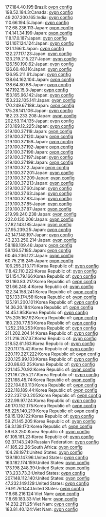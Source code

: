 177.184.40.195:Brazil: [ovpn config](vpn/177_184_40_195.ovpn)  
198.52.184.3:Canada: [ovpn config](vpn/198_52_184_3.ovpn)  
49.207.200.165:India: [ovpn config](vpn/49_207_200_165.ovpn)  
110.66.194.5:Japan: [ovpn config](vpn/110_66_194_5.ovpn)  
112.68.236.113:Japan: [ovpn config](vpn/112_68_236_113.ovpn)  
114.141.34.199:Japan: [ovpn config](vpn/114_141_34_199.ovpn)  
118.17.0.187:Japan: [ovpn config](vpn/118_17_0_187.ovpn)  
121.107.124.124:Japan: [ovpn config](vpn/121_107_124_124.ovpn)  
121.1.166.1:Japan: [ovpn config](vpn/121_1_166_1.ovpn)  
122.27.117.123:Japan: [ovpn config](vpn/122_27_117_123.ovpn)  
123.219.215.227:Japan: [ovpn config](vpn/123_219_215_227.ovpn)  
126.150.190.62:Japan: [ovpn config](vpn/126_150_190_62.ovpn)  
126.60.48.116:Japan: [ovpn config](vpn/126_60_48_116.ovpn)  
126.95.211.61:Japan: [ovpn config](vpn/126_95_211_61.ovpn)  
138.64.162.104:Japan: [ovpn config](vpn/138_64_162_104.ovpn)  
138.64.80.88:Japan: [ovpn config](vpn/138_64_80_88.ovpn)  
147.192.15.3:Japan: [ovpn config](vpn/147_192_15_3.ovpn)  
153.165.96.142:Japan: [ovpn config](vpn/153_165_96_142.ovpn)  
153.232.105.141:Japan: [ovpn config](vpn/153_232_105_141.ovpn)  
170.249.67.189:Japan: [ovpn config](vpn/170_249_67_189.ovpn)  
175.28.141.106:Japan: [ovpn config](vpn/175_28_141_106.ovpn)  
182.23.233.208:Japan: [ovpn config](vpn/182_23_233_208.ovpn)  
202.53.114.135:Japan: [ovpn config](vpn/202_53_114_135.ovpn)  
210.169.12.225:Japan: [ovpn config](vpn/210_169_12_225.ovpn)  
219.100.37.119:Japan: [ovpn config](vpn/219_100_37_119.ovpn)  
219.100.37.120:Japan: [ovpn config](vpn/219_100_37_120.ovpn)  
219.100.37.159:Japan: [ovpn config](vpn/219_100_37_159.ovpn)  
219.100.37.192:Japan: [ovpn config](vpn/219_100_37_192.ovpn)  
219.100.37.196:Japan: [ovpn config](vpn/219_100_37_196.ovpn)  
219.100.37.197:Japan: [ovpn config](vpn/219_100_37_197.ovpn)  
219.100.37.199:Japan: [ovpn config](vpn/219_100_37_199.ovpn)  
219.100.37.2:Japan: [ovpn config](vpn/219_100_37_2.ovpn)  
219.100.37.201:Japan: [ovpn config](vpn/219_100_37_201.ovpn)  
219.100.37.209:Japan: [ovpn config](vpn/219_100_37_209.ovpn)  
219.100.37.213:Japan: [ovpn config](vpn/219_100_37_213.ovpn)  
219.100.37.60:Japan: [ovpn config](vpn/219_100_37_60.ovpn)  
219.100.37.63:Japan: [ovpn config](vpn/219_100_37_63.ovpn)  
219.100.37.83:Japan: [ovpn config](vpn/219_100_37_83.ovpn)  
219.100.37.85:Japan: [ovpn config](vpn/219_100_37_85.ovpn)  
219.100.37.87:Japan: [ovpn config](vpn/219_100_37_87.ovpn)  
219.99.240.238:Japan: [ovpn config](vpn/219_99_240_238.ovpn)  
222.0.130.206:Japan: [ovpn config](vpn/222_0_130_206.ovpn)  
27.82.143.185:Japan: [ovpn config](vpn/27_82_143_185.ovpn)  
27.95.239.25:Japan: [ovpn config](vpn/27_95_239_25.ovpn)  
42.147.148.197:Japan: [ovpn config](vpn/42_147_148_197.ovpn)  
43.233.250.214:Japan: [ovpn config](vpn/43_233_250_214.ovpn)  
58.188.109.46:Japan: [ovpn config](vpn/58_188_109_46.ovpn)  
59.136.57.185:Japan: [ovpn config](vpn/59_136_57_185.ovpn)  
60.46.236.122:Japan: [ovpn config](vpn/60_46_236_122.ovpn)  
60.75.218.245:Japan: [ovpn config](vpn/60_75_218_245.ovpn)  
106.255.213.171:Korea Republic of: [ovpn config](vpn/106_255_213_171.ovpn)  
118.42.110.222:Korea Republic of: [ovpn config](vpn/118_42_110_222.ovpn)  
121.154.79.166:Korea Republic of: [ovpn config](vpn/121_154_79_166.ovpn)  
121.160.83.217:Korea Republic of: [ovpn config](vpn/121_160_83_217.ovpn)  
121.66.248.4:Korea Republic of: [ovpn config](vpn/121_66_248_4.ovpn)  
122.34.158.241:Korea Republic of: [ovpn config](vpn/122_34_158_241.ovpn)  
125.133.174.56:Korea Republic of: [ovpn config](vpn/125_133_174_56.ovpn)  
125.191.200.101:Korea Republic of: [ovpn config](vpn/125_191_200_101.ovpn)  
14.36.20.184:Korea Republic of: [ovpn config](vpn/14_36_20_184.ovpn)  
14.45.1.95:Korea Republic of: [ovpn config](vpn/14_45_1_95.ovpn)  
175.205.167.92:Korea Republic of: [ovpn config](vpn/175_205_167_92.ovpn)  
180.230.77.53:Korea Republic of: [ovpn config](vpn/180_230_77_53.ovpn)  
1.252.218.253:Korea Republic of: [ovpn config](vpn/1_252_218_253.ovpn)  
211.202.204.14:Korea Republic of: [ovpn config](vpn/211_202_204_14.ovpn)  
211.216.207.37:Korea Republic of: [ovpn config](vpn/211_216_207_37.ovpn)  
218.52.61.163:Korea Republic of: [ovpn config](vpn/218_52_61_163.ovpn)  
220.117.15.42:Korea Republic of: [ovpn config](vpn/220_117_15_42.ovpn)  
220.119.227.222:Korea Republic of: [ovpn config](vpn/220_119_227_222.ovpn)  
220.125.99.103:Korea Republic of: [ovpn config](vpn/220_125_99_103.ovpn)  
220.86.83.25:Korea Republic of: [ovpn config](vpn/220_86_83_25.ovpn)  
221.145.70.92:Korea Republic of: [ovpn config](vpn/221_145_70_92.ovpn)  
221.167.255.217:Korea Republic of: [ovpn config](vpn/221_167_255_217.ovpn)  
221.168.45.74:Korea Republic of: [ovpn config](vpn/221_168_45_74.ovpn)  
222.104.80.113:Korea Republic of: [ovpn config](vpn/222_104_80_113.ovpn)  
222.118.189.44:Korea Republic of: [ovpn config](vpn/222_118_189_44.ovpn)  
222.237.120.205:Korea Republic of: [ovpn config](vpn/222_237_120_205.ovpn)  
222.99.97.124:Korea Republic of: [ovpn config](vpn/222_99_97_124.ovpn)  
49.170.152.175:Korea Republic of: [ovpn config](vpn/49_170_152_175.ovpn)  
58.225.140.219:Korea Republic of: [ovpn config](vpn/58_225_140_219.ovpn)  
59.15.139.122:Korea Republic of: [ovpn config](vpn/59_15_139_122.ovpn)  
59.21.145.205:Korea Republic of: [ovpn config](vpn/59_21_145_205.ovpn)  
59.3.138.170:Korea Republic of: [ovpn config](vpn/59_3_138_170.ovpn)  
59.6.3.250:Korea Republic of: [ovpn config](vpn/59_6_3_250.ovpn)  
61.105.161.23:Korea Republic of: [ovpn config](vpn/61_105_161_23.ovpn)  
92.37.143.249:Russian Federation: [ovpn config](vpn/92_37_143_249.ovpn)  
41.185.22.26:South Africa: [ovpn config](vpn/41_185_22_26.ovpn)  
104.28.197.1:United States: [ovpn config](vpn/104_28_197_1.ovpn)  
139.180.147.96:United States: [ovpn config](vpn/139_180_147_96.ovpn)  
163.182.174.159:United States: [ovpn config](vpn/163_182_174_159.ovpn)  
173.198.248.39:United States: [ovpn config](vpn/173_198_248_39.ovpn)  
173.233.73.3:United States: [ovpn config](vpn/173_233_73_3.ovpn)  
207.148.112.140:United States: [ovpn config](vpn/207_148_112_140.ovpn)  
47.232.149.129:United States: [ovpn config](vpn/47_232_149_129.ovpn)  
76.91.76.144:United States: [ovpn config](vpn/76_91_76_144.ovpn)  
118.68.216.124:Viet Nam: [ovpn config](vpn/118_68_216_124.ovpn)  
118.69.183.33:Viet Nam: [ovpn config](vpn/118_69_183_33.ovpn)  
14.232.211.25:Viet Nam: [ovpn config](vpn/14_232_211_25.ovpn)  
183.81.40.124:Viet Nam: [ovpn config](vpn/183_81_40_124.ovpn)  
